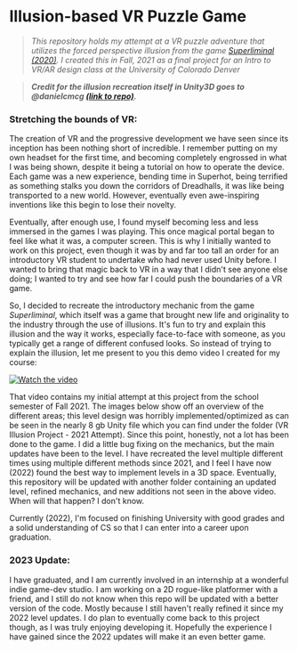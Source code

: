 # Illusion-based VR Puzzle Game

> _This repository holds my attempt at a VR puzzle adventure that utilizes the forced perspective illusion from the game [Superliminal (2020)](https://store.steampowered.com/app/1049410/Superliminal/). I created this in Fall, 2021 as a final project for an Intro to VR/AR design class at the University of Colorado Denver_

>**_Credit for the illusion recreation itself in Unity3D goes to @danielcmcg [(link to repo)](https://github.com/danielcmcg/Forced-Perspective-Illusion-Mechanic-for-Unity)._**

### Stretching the bounds of VR:

The creation of VR and the progressive development we have seen since its inception has been nothing short of incredible. I remember putting on my own headset for the first time, and becoming completely engrossed in what I was being shown, despite it being a tutorial on how to operate the device. Each game was a new experience, bending time in Superhot, being terrified as something stalks you down the corridors of Dreadhalls, it was like being transported to a new world. However, eventually even awe-inspiring inventions like this begin to lose their novelty. 

Eventually, after enough use, I found myself becoming less and less immersed in the games I was playing. This once magical portal began to feel like what it was, a computer screen. This is why I initially wanted to work on this project, even though it was by and far too tall an order for an introductory VR student to undertake who had never used Unity before. I wanted to bring that magic back to VR in a way that I didn't see anyone else doing; I wanted to try and see how far I could push the boundaries of a VR game.

So, I decided to recreate the introductory mechanic from the game _Superliminal_, which itself was a game that brought new life and originality to the industry through the use of illusions. It's fun to try and explain this illusion and the way it works, especially face-to-face with someone, as you typically get a range of different confused looks. So instead of trying to explain the illusion, let me present to you this demo video I created for my course:

[![Watch the video](https://i.imgur.com/ysA0iS7.png)](https://clipchamp.com/watch/hAzKIzwkAJz)

That video contains my initial attempt at this project from the school semester of Fall 2021. The images below show off an overview of the different areas; this level design was horribly implemented/optimized as can be seen in the nearly 8 gb Unity file which you can find under the folder (VR Illusion Project - 2021 Attempt). Since this point, honestly, not a lot has been done to the game. I did a little bug fixing on the mechanics, but the main updates have been to the level. I have recreated the level multiple different times using multiple different methods since 2021, and I feel I have now (2022) found the best way to implement levels in a 3D space. Eventually, this repository will be updated with another folder containing an updated level, refined mechanics, and new additions not seen in the above video. When will that happen? I don't know. 

Currently (2022), I'm focused on finishing University with good grades and a solid understanding of CS so that I can enter into a career upon graduation. 

### 2023 Update:

I have graduated, and I am currently involved in an internship at a wonderful indie game-dev studio. I am working on a 2D rogue-like platformer with a friend, and I still do not know when this repo will be updated with a better version of the code. Mostly because I still haven't really refined it since my 2022 level updates. I do plan to eventually come back to this project though, as I was truly enjoying developing it. Hopefully the experience I have gained since the 2022 updates will make it an even better game.
